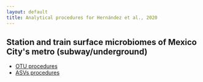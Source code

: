 ```yaml
---
layout: default
title: Analytical procedures for Hernández et al., 2020 
---
```


## Station and train surface microbiomes of Mexico City's metro (subway/underground)

- [OTU procedures](metro_LDA.html)
- [ASVs procedures](phyloseq_ASVs.html)
